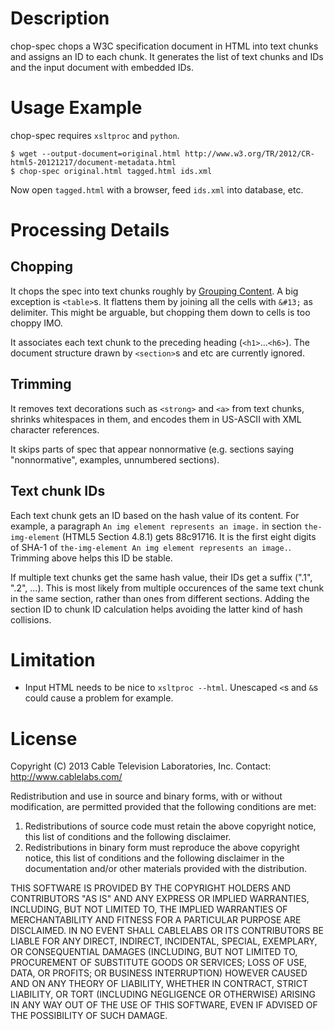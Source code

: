 Description
===========

chop-spec chops a W3C specification document in HTML into text chunks
and assigns an ID to each chunk.  It generates the list of text chunks
and IDs and the input document with embedded IDs.


Usage Example
=============

chop-spec requires `xsltproc` and `python`.

    $ wget --output-document=original.html http://www.w3.org/TR/2012/CR-html5-20121217/document-metadata.html
    $ chop-spec original.html tagged.html ids.xml

Now open `tagged.html` with a browser, feed `ids.xml` into database, etc.


Processing Details
==================

Chopping
--------

It chops the spec into text chunks roughly by [Grouping
Content](http://www.w3.org/TR/html5/grouping-content.html#grouping-content).
A big exception is `<table>`s.  It flattens them by joining all the
cells with `&#13;` as delimiter.  This might be arguable, but chopping
them down to cells is too choppy IMO.

It associates each text chunk to the preceding heading
(`<h1>`...`<h6>`).  The document structure drawn by `<section>`s and
etc are currently ignored.


Trimming
--------

It removes text decorations such as `<strong>` and `<a>` from text
chunks, shrinks whitespaces in them, and encodes them in US-ASCII with
XML character references.

It skips parts of spec that appear nonnormative (e.g. sections saying
"nonnormative", examples, unnumbered sections).

Text chunk IDs
--------------

Each text chunk gets an ID based on the hash value of its content.  For
example, a paragraph `An img element represents an image.` in section
`the-img-element` (HTML5 Section 4.8.1) gets 88c91716.  It is the first
eight digits of SHA-1 of `the-img-element An img element represents an
image.`.  Trimming above helps this ID be stable.

If multiple text chunks get the same hash value, their IDs get a suffix
(".1", ".2", ...).  This is most likely from multiple occurences of the
same text chunk in the same section, rather than ones from different
sections.  Adding the section ID to chunk ID calculation helps avoiding
the latter kind of hash collisions.


Limitation
==========

* Input HTML needs to be nice to `xsltproc --html`.  Unescaped `<`s and
  `&`s could cause a problem for example.


License
=======

Copyright (C) 2013  Cable Television Laboratories, Inc.
Contact: http://www.cablelabs.com/

Redistribution and use in source and binary forms, with or without
modification, are permitted provided that the following conditions
are met:

1. Redistributions of source code must retain the above copyright
   notice, this list of conditions and the following disclaimer.
2. Redistributions in binary form must reproduce the above copyright
   notice, this list of conditions and the following disclaimer in the
   documentation and/or other materials provided with the distribution.

THIS SOFTWARE IS PROVIDED BY THE COPYRIGHT HOLDERS AND CONTRIBUTORS "AS
IS" AND ANY EXPRESS OR IMPLIED WARRANTIES, INCLUDING, BUT NOT LIMITED TO,
THE IMPLIED WARRANTIES OF MERCHANTABILITY AND FITNESS FOR A PARTICULAR
PURPOSE ARE DISCLAIMED. IN NO EVENT SHALL CABLELABS OR ITS CONTRIBUTORS BE
LIABLE FOR ANY DIRECT, INDIRECT, INCIDENTAL, SPECIAL, EXEMPLARY, OR
CONSEQUENTIAL DAMAGES (INCLUDING, BUT NOT LIMITED TO, PROCUREMENT OF
SUBSTITUTE GOODS OR SERVICES; LOSS OF USE, DATA, OR PROFITS; OR BUSINESS
INTERRUPTION) HOWEVER CAUSED AND ON ANY THEORY OF LIABILITY, WHETHER IN
CONTRACT, STRICT LIABILITY, OR TORT (INCLUDING NEGLIGENCE OR OTHERWISE)
ARISING IN ANY WAY OUT OF THE USE OF THIS SOFTWARE, EVEN IF ADVISED OF THE
POSSIBILITY OF SUCH DAMAGE.
